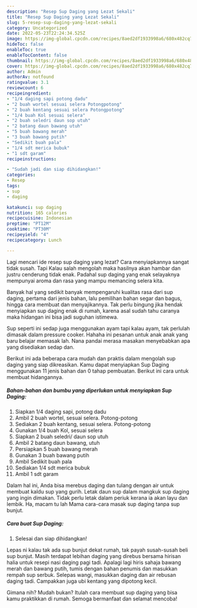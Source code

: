 ```yaml
---
description: "Resep Sup Daging yang Lezat Sekali"
title: "Resep Sup Daging yang Lezat Sekali"
slug: 5-resep-sup-daging-yang-lezat-sekali
category: Uncategorized
date: 2022-05-23T22:24:34.525Z
image: https://img-global.cpcdn.com/recipes/8aed2df1933998a6/680x482cq70/sup-daging-foto-resep-utama.jpg
hideToc: false
enableToc: true
enableTocContent: false
thumbnail: https://img-global.cpcdn.com/recipes/8aed2df1933998a6/680x482cq70/sup-daging-foto-resep-utama.jpg
cover: https://img-global.cpcdn.com/recipes/8aed2df1933998a6/680x482cq70/sup-daging-foto-resep-utama.jpg
author: Admin
authorAv: notfound
ratingvalue: 3.1
reviewcount: 6
recipeingredient:
- "1/4 daging sapi potong dadu"
- "2 buah wortel sesuai selera Potongpotong"
- "2 buah kentang sesuai selera Potongpotong"
- "1/4 buah Kol sesuai selera"
- "2 buah seledri daun sop utuh"
- "2 batang daun bawang utuh"
- "5 buah bawang merah"
- "3 buah bawang putih"
- "Sedikit buah pala"
- "1/4 sdt merica bubuk"
- "1 sdt garam"
recipeinstructions:

- "Sudah jadi dan siap dihidangkan!"
categories:
- Resep
tags:
- sup
- daging

katakunci: sup daging 
nutrition: 165 calories
recipecuisine: Indonesian
preptime: "PT12M"
cooktime: "PT30M"
recipeyield: "4"
recipecategory: Lunch

---
```



Lagi mencari ide resep sup daging yang lezat? Cara menyiapkannya sangat tidak susah. Tapi Kalau salah mengolah maka hasilnya akan hambar dan justru cenderung tidak enak. Padahal sup daging yang enak selayaknya mempunyai aroma dan rasa yang mampu memancing selera kita.


Banyak hal yang sedikit banyak mempengaruhi kualitas rasa dari sup daging, pertama dari jenis bahan, lalu pemilihan bahan segar dan bagus, hingga cara membuat dan menyajikannya. Tak perlu bingung jika hendak menyiapkan sup daging enak di rumah, karena asal sudah tahu caranya maka hidangan ini bisa jadi suguhan istimewa.

Sup seperti ini sedap juga menggunakan ayam tapi kalau ayam, tak perlulah dimasak dalam pressure cooker. Hahaha ini pesanan untuk anak anak yang baru belajar memasak lah. Nana pandai merasa masakan menyebabkan apa yang disediakan sedap dan.


Berikut ini ada beberapa cara mudah dan praktis dalam mengolah sup daging yang siap dikreasikan. Kamu dapat menyiapkan Sup Daging menggunakan 11 jenis bahan dan 0 tahap pembuatan. Berikut ini cara untuk membuat hidangannya.

<!--inarticleads1-->

##### Bahan-bahan dan bumbu yang diperlukan untuk menyiapkan Sup Daging:

1. Siapkan 1/4 daging sapi, potong dadu
1. Ambil 2 buah wortel, sesuai selera. Potong-potong
1. Sediakan 2 buah kentang, sesuai selera. Potong-potong
1. Gunakan 1/4 buah Kol, sesuai selera
1. Siapkan 2 buah seledri/ daun sop utuh
1. Ambil 2 batang daun bawang, utuh
1. Persiapkan 5 buah bawang merah
1. Gunakan 3 buah bawang putih
1. Ambil Sedikit buah pala
1. Sediakan 1/4 sdt merica bubuk
1. Ambil 1 sdt garam


Dalam hal ini, Anda bisa merebus daging dan tulang dengan air untuk membuat kaldu sup yang gurih. Letak daun sup dalam mangkuk sup daging yang ingin dimakan. Tidak perlu letak dalam periuk kerana ia akan layu dan lembik. Ha, macam tu lah Mama cara-cara masak sup daging tanpa sup bunjut. 

<!--inarticleads2-->

##### Cara buat Sup Daging:


1. Selesai dan siap dihidangkan!

Lepas ni kalau tak ada sup bunjut dekat rumah, tak payah susah-susah beli sup bunjut. Masih terdapat lebihan daging yang direbus bersama hirisan halia untuk resepi nasi daging pagi tadi. Apalagi lagi hiris sahaja bawang merah dan bawang putih, tumis dengan bahan penumis dan masukkan rempah sup serbuk. Selepas wangi, masukkan daging dan air rebusan daging tadi. Campakkan juga ubi kentang yang dipotong kecil. 

Gimana nih? Mudah bukan? Itulah cara membuat sup daging yang bisa kamu praktikkan di rumah. Semoga bermanfaat dan selamat mencoba!
